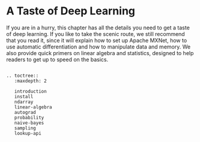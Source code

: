 # A Taste of Deep Learning

If you are in a hurry, this chapter has all the details you need to
get a taste of deep learning. If you like to take the scenic route, we
still recommend that you read it, since it will explain how to set up
Apache MXNet, how to use automatic differentiation and how to
manipulate data and memory. We also provide quick primers on linear
algebra and statistics, designed to help readers to get up to speed on
the basics.

```eval_rst

.. toctree::
   :maxdepth: 2

   introduction
   install
   ndarray
   linear-algebra
   autograd
   probability
   naive-bayes
   sampling
   lookup-api

```
